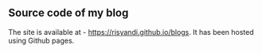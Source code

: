 ## Source code of my blog

The site is available at - https://risyandi.github.io/blogs. It has been hosted using Github pages.
